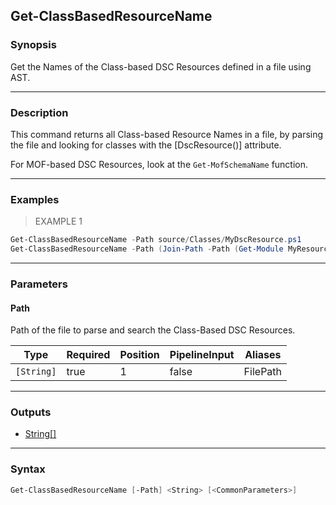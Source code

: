 Get-ClassBasedResourceName
--------------------------

### Synopsis
Get the Names of the Class-based DSC Resources defined in a file using AST.

---

### Description

This command returns all Class-based Resource Names in a file,
by parsing the file and looking for classes with the [DscResource()] attribute.

For MOF-based DSC Resources, look at the `Get-MofSchemaName` function.

---

### Examples
> EXAMPLE 1

```PowerShell
Get-ClassBasedResourceName -Path source/Classes/MyDscResource.ps1
Get-ClassBasedResourceName -Path (Join-Path -Path (Get-Module MyResourceModule).ModuleBase -ChildPath (Get-Module MyResourceModule).RootModule)
```

---

### Parameters
#### **Path**
Path of the file to parse and search the Class-Based DSC Resources.

|Type      |Required|Position|PipelineInput|Aliases |
|----------|--------|--------|-------------|--------|
|`[String]`|true    |1       |false        |FilePath|

---

### Outputs
* [String[]](https://learn.microsoft.com/en-us/dotnet/api/System.String[])

---

### Syntax
```PowerShell
Get-ClassBasedResourceName [-Path] <String> [<CommonParameters>]
```
